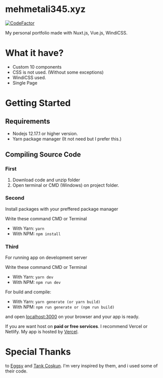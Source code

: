 # mehmetali345.xyz
[![CodeFactor](https://www.codefactor.io/repository/github/mehmetali345dev/mehmetali345.xyz/badge)](https://www.codefactor.io/repository/github/mehmetali345dev/mehmetali345.xyz)

My personal portfolio made with Nuxt.js, Vue.js, WindiCSS.

# What it have?

- Custom 10 components
- CSS is not used. (Without some exceptions)
- WindiCSS used.
- Single Page

# Getting Started
## Requirements

- Nodejs 12.17.1 or higher version.
- Yarn package manager (It not need but I prefer this.)
## Compiling Source Code

### First
 1. Download code and unzip folder
 2. Open terminal or CMD (Windows) on project folder.  
### Second
Install packages with your preffered package manager

Write these command CMD or Terminal
 - With Yarn: ```yarn```
 - With NPM: ```npm install```
### Third
For running app on development server

Write these command CMD or Terminal

 - With Yarn: ```yarn dev```
 - With NPM: ```npm run dev```

For build and compile:

 - With Yarn: ```yarn generate (or yarn build)```
 - With NPM: ```npm run generate or (npm run build)```


and open [localhost:3000](http://localhost:3000) on your browser and your app is ready.

If you are want host on **paid or free services**. I recommend Vercel or Netlify. My app is hosted by [Vercel](https://vercel.com).

# Special Thanks
to [Eggsy](https://github.com/eggsy) and [Tarık Coşkun](https://github.com/tarikcoskun). I'm very inspired by them, and i used some of their code.
